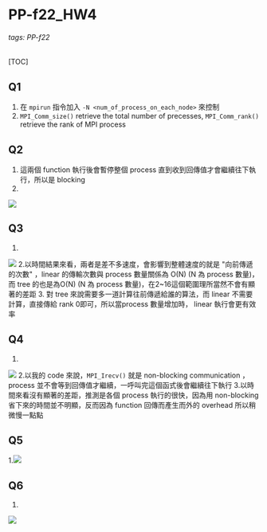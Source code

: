 # PP-f22_HW4
###### tags: PP-f22

[TOC]

## Q1
1. 在 `mpirun` 指令加入 `-N <num_of_process_on_each_node>` 來控制
2. `MPI_Comm_size()` retrieve the total number of precesses, `MPI_Comm_rank()` retrieve the rank of MPI process
## Q2
1. 這兩個 function 執行後會暫停整個 process 直到收到回傳值才會繼續往下執行，所以是 blocking
2. 
![](https://i.imgur.com/EZkozDM.png)

## Q3
1. 
![](https://i.imgur.com/hTffQA3.png)
2.以時間結果來看，兩者是差不多速度，會影響到整體速度的就是 "向前傳遞的次數" ，linear 的傳輸次數與 process 數量關係為 O(N) (N 為 process 數量)，而 tree 的也是為O(N) (N 為 process 數量)，在2~16這個範圍理所當然不會有顯著的差距
3. 對 tree 來說需要多一道計算往前傳遞給誰的算法，而 linear 不需要計算，直接傳給 rank 0即可，所以當process 數量增加時， linear 執行會更有效率

## Q4
1.
![](https://i.imgur.com/kwT9BBz.png)
2.以我的 code 來說，`MPI_Irecv()` 就是 non-blocking communication ，process 並不會等到回傳值才繼續，一呼叫完這個函式後會繼續往下執行
3.以時間來看沒有顯著的差距，推測是各個 process 執行的很快，因為用 non-blocking 省下來的時間並不明顯，反而因為 function 回傳而產生而外的 overhead 所以稍微慢一點點

## Q5
1.![](https://i.imgur.com/FH8scXV.png)

## Q6
1.
![](https://i.imgur.com/qQYW71W.png)




